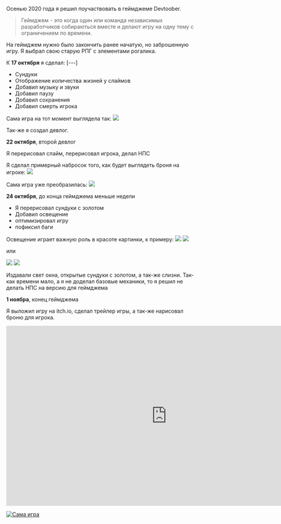 

Осенью 2020 года я решил поучаствовать в геймджеме Devtoober.
> Геймджем - это когда один или команда независимых разработчиков собираються вместе и делают игру на одну тему с ограничением по времени.

На геймджем нужно было закончить ранее начатую, но заброшенную игру. Я выбрал свою старую РПГ с элементами рогалика. 

К **17 октября** я сделал:
[---]
- Сундуки
- Отображение количества жизней у слаймов
- Добавил музыку и звуки
- Добавил паузу
- Добавил сохранения
- Добавил смерть игрока

Сама игра на тот момент выглядела так:
![](https://img.itch.zone/aW1nLzQ0MzA2NTcucG5n/original/r%2F%2F6fX.png)

Так-же я создал девлог.

**22 октября**, второй девлог

Я перерисовал слайм, перерисовал игрока, делал НПС

Я сделал примерный набросок того, как будет выглядеть броня на игроке:
![](https://img.itch.zone/aW1nLzQ0NjAyMzgucG5n/original/DjR94f.png)

Сама игра уже преобразилась:
![](https://img.itch.zone/aW1nLzQ0NjAyMzQucG5n/original/fw5vvM.png)

**24 октября**, до конца геймджема меньше недели

- Я перерисовал сундуки с золотом
- Добавил освещение
- оптимизировал игру
- пофиксил баги

Освещение играет важную роль в красоте картинки, к примеру:
![](https://img.itch.zone/aW1nLzQ0Njk0NzUucG5n/original/02Zfye.png)
![](https://img.itch.zone/aW1nLzQ0Njk0NzYucG5n/original/UJxJaD.png)

или

![](https://img.itch.zone/aW1nLzQ0Njk0NzIucG5n/original/1r6uCZ.png)
![](https://img.itch.zone/aW1nLzQ0Njk0NzMucG5n/original/LGKzQm.png)

Издавали свет окна, открытые сундуки с золотом, а так-же слизни.
Так-как времени мало, а я не доделал базовые механики, то я решил не делать НПС на версию для геймджема


**1 ноябра**, конец геймджема

Я выложил игру на itch.io, сделал трейлер игры, а так-же нарисовал броню для игрока.

<iframe width="853" height="480" src="https://www.youtube.com/embed/7tdfb_alloI" title="YouTube video player" frameborder="0" allow="accelerometer; autoplay; clipboard-write; encrypted-media; gyroscope; picture-in-picture" allowfullscreen></iframe>

[![Сама игра](https://img.itch.zone/aW1hZ2UvNzgzNDE1LzQ1MjQyMjcucG5n/original/STib1q.png "Сама игра")](https://dimidroll16.itch.io/young-knight "Сама игра")